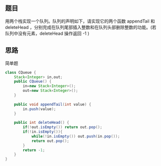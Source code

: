 ## 题目
用两个栈实现一个队列。队列的声明如下，请实现它的两个函数 appendTail 和 deleteHead ，分别完成在队列尾部插入整数和在队列头部删除整数的功能。(若队列中没有元素，deleteHead 操作返回 -1 )

## 思路
简单题
```java
class CQueue {
    Stack<Integer> in,out;
    public CQueue() {
        in=new Stack<Integer>();
        out=new Stack<Integer>();
    }
    
    public void appendTail(int value) {
        in.push(value);
    }
    
    public int deleteHead() {
        if(!out.isEmpty()) return out.pop();
        if(!in.isEmpty()){
            while(!in.isEmpty()) out.push(in.pop());
            return out.pop();
        }
        return -1;
    }
}
```
